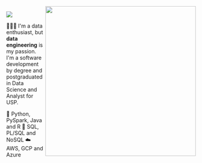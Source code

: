 <img src="https://github.com/micaellimedeiros/micaellimedeiros/blob/master/image/computer-illustration.png" min-width="400px" max-width="400px" width="400px" align="right">

<!--header-->
<p align="left">
  <img src="https://readme-typing-svg.demolab.com/?lines=Hi! I'm Júlia! 👋🏻; ✨ Welcome to my repo ✨&font=Poiret+One&color=AE136C&center=true&width=480&height=50&duration=4000&pause=1000">
</p>

<!--bio-->
<p align="left">
  👩🏼‍💻 I'm a data enthusiast, but <b>data engineering</b> is my passion. I'm a software development by degree and postgraduated in Data Science and Analyst for USP.
</p>

<!--skills and tools-->
<p align="left">
  🦄 Python, PySpark, Java and R
  💾 SQL, PL/SQL and NoSQL
  ☁️ AWS, GCP and Azure
</p>

<!--graphs images-->
<p align="center">
    <img src=""/></a>
</p>
